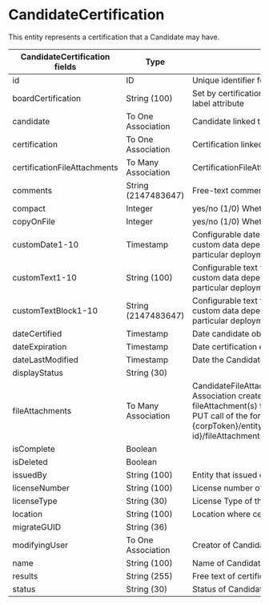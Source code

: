 # CandidateCertification

This entity represents a certification that a Candidate may have.

<table>
    <colgroup>
        <col width="20%" />
        <col width="20%" />
        <col width="20%" />
        <col width="20%" />
        <col width="20%" />
    </colgroup>
    <thead>
        <tr class="header">
            <th>CandidateCertification fields</th>
            <th>Type</th>
            <th>Description</th>
            <th>Not null</th>
            <th>Read-only</th>
        </tr>
    </thead>
    <tbody>
        <tr class="even">
            <td>id</td>
            <td>ID</td>
            <td>Unique identifier for this entity.</td>
            <td>X</td>
            <td>X</td>
        </tr>
        <tr class="odd">
            <td>boardCertification</td>
            <td>String (100)</td>
            <td>Set by certificationBoardCertificationList private label attribute</td>
            <td></td>
            <td></td>
        </tr>
        <tr class="even">
            <td>candidate</td>
            <td>To One Association</td>
            <td>Candidate linked to CandidateCertification.</td>
            <td>X</td>
            <td></td>
        </tr>
        <tr class="odd">
            <td>certification</td>
            <td>To One Association</td>
            <td>Certification linked to CandidateCertification.</td>
            <td>X</td>
            <td></td>
        </tr>
        <tr class="even">
            <td>certificationFileAttachments</td>
            <td>To Many Association</td>
            <td>CertificationFileAttachments associated to entity.</td>
            <td></td>
            <td></td>
        </tr>
        <tr class="odd">
            <td>comments</td>
            <td>String (2147483647)</td>
            <td>Free-text comments on this record.</td>
            <td></td>
            <td></td>
        </tr>
        <tr class="even">
            <td>compact</td>
            <td>Integer</td>
            <td>yes/no (1/0) Whether compact or not.</td>
            <td></td>
            <td></td>
        </tr>
        <tr class="odd">
            <td>copyOnFile</td>
            <td>Integer</td>
            <td>yes/no (1/0) Whether on file.</td>
            <td></td>
            <td></td>
        </tr>
        <tr class="even">
            <td>customDate1-10</td>
            <td>Timestamp</td>
            <td>Configurable date fields that can be used to store custom data depending on the needs of a particular deployment.</td>
            <td></td>
            <td></td>
        </tr>
        <tr class="odd">
            <td>customText1-10</td>
            <td>String (100)</td>
            <td>Configurable text fields that can be used to store custom data depending on the needs of a particular deployment.</td>
            <td></td>
            <td></td>
        </tr>
        <tr class="even">
            <td>customTextBlock1-10</td>
            <td>String (2147483647)</td>
            <td>Configurable text fields that can be used to store custom data depending on the needs of a particular deployment.</td>
            <td></td>
            <td></td>
        </tr>
        <tr class="odd">
            <td>dateCertified</td>
            <td>Timestamp</td>
            <td>Date candidate obtained certification.</td>
            <td></td>
            <td></td>
        </tr>
        <tr class="even">
            <td>dateExpiration</td>
            <td>Timestamp</td>
            <td>Date certification expires.</td>
            <td></td>
            <td></td>
        </tr>
        <tr class="odd">
            <td>dateLastModified</td>
            <td>Timestamp</td>
            <td>Date the CandidateCertification was last updated.</td>
            <td>X</td>
            <td>X</td>
        </tr>
        <tr class="even">
            <td>displayStatus</td>
            <td>String (30)</td>
            <td></td>
            <td></td>
            <td></td>
        </tr>
        <tr class="odd">
            <td>fileAttachments</td>
            <td>To Many Association</td>
            <td>CandidateFileAttachments associated to entity. Association created by adding the ID(s) of the fileAttachment(s) to this field in an association PUT call of the form: {corpToken}/entity/CandidateCertification/{entity-id}/fileAttachments/{entity-id},*}.</td>
            <td></td>
            <td></td>
        </tr>
        <tr class="even">
            <td>isComplete</td>
            <td>Boolean</td>
            <td></td>
            <td></td>
            <td></td>
        </tr>
        <tr class="odd">
            <td>isDeleted</td>
            <td>Boolean</td>
            <td></td>
            <td></td>
            <td></td>
        </tr>
        <tr class="even">
            <td>issuedBy</td>
            <td>String (100)</td>
            <td>Entity that issued certification to candidate.</td>
            <td></td>
            <td></td>
        </tr>
        <tr class="odd">
            <td>licenseNumber</td>
            <td>String (100)</td>
            <td>License number of the certification.</td>
            <td></td>
            <td></td>
        </tr>
        <tr class="even">
            <td>licenseType</td>
            <td>String (30)</td>
            <td>License Type of the certification.</td>
            <td></td>
            <td></td>
        </tr>
        <tr class="odd">
            <td>location</td>
            <td>String (100)</td>
            <td>Location where certification is valid.</td>
            <td></td>
            <td></td>
        </tr>
        <tr class="even">
            <td>migrateGUID</td>
            <td>String (36)</td>
            <td></td>
            <td></td>
            <td></td>
        </tr>
        <tr class="odd">
            <td>modifyingUser</td>
            <td>To One Association</td>
            <td>Creator of CandidateCertification.</td>
            <td></td>
            <td></td>
        </tr>
        <tr class="even">
            <td>name</td>
            <td>String (100)</td>
            <td>Name of CandidateCertification.</td>
            <td>X</td>
            <td></td>
        </tr>
        <tr class="odd">
            <td>results</td>
            <td>String (255)</td>
            <td>Free text of certification results.</td>
            <td></td>
            <td></td>
        </tr>
        <tr class="even">
            <td>status</td>
            <td>String (30)</td>
            <td>Status of CandidateCertification.</td>
            <td></td>
            <td></td>
        </tr>
    </tbody>
</table>
